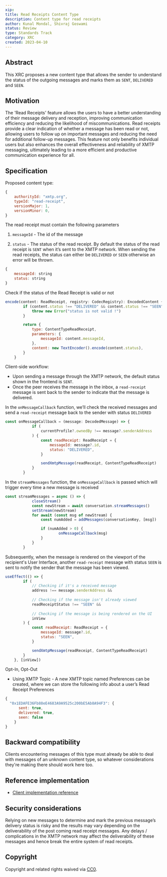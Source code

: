 ```yaml
---
xip: 
title: Read Receipts Content Type
description: Content type for read receipts
author: Kunal Mondal, Shivraj Goswami
status: Review
type: Standards Track
category: XRC
created: 2023-04-10
---
```


## Abstract

This XRC proposes a new content type that allows the sender to understand the status of the outgoing messages and marks them as `SENT`, `DELIVERED` and `SEEN`.

## Motivation

The 'Read Receipts' feature allows the users to have a better understanding of their message delivery and reception, improving communication efficiency and reducing the likelihood of miscommunications. Read receipts provide a clear indication of whether a message has been read or not, allowing users to follow up on important messages and reducing the need for additional follow-up messages. This feature not only benefits individual users but also enhances the overall effectiveness and reliability of XMTP messaging, ultimately leading to a more efficient and productive communication experience for all. 

## Specification

Proposed content type:

```js
{
    authorityId: "xmtp.org",
    typeId: "read-receipt",
    versionMajor: 1,
    versionMinor: 0,
}
```

The read receipt must contain the following parameters

1. `messageId` - The id of the message

2. `status` - The status of the read receipt. By default the status of the read receipt is `SENT` when it’s sent to the XMTP network. When sending the read receipts, the status can either be `DELIVERED` or `SEEN` otherwise an error will be thrown. 

```js
{
    messageId: string
    status: string
}
```

Check if the status of the Read Receipt is valid or not

```js
encode(content: ReadReceipt, registry: CodecRegistry): EncodedContent {
        if (content.status !== "DELIVERED" && content.status !== "SEEN") {
            throw new Error("status is not valid !")
        }

        return {
            type: ContentTypeReadReceipt,
            parameters: {
                messageId: content.messageId,
            },
            content: new TextEncoder().encode(content.status),
        }
    }
```

Client-side workflow:

- Upon sending a message through the XMTP network, the default status shown in the frontend is `SENT`.
- Once the peer receives the message in the inbox, a `read-receipt` message is sent back to the sender to indicate that the message is delivered.

In the `onMessageCallback` function, we’ll check the received messages and send a `read-receipt` message back to the sender with status `DELIVERED`

```js
const onMessageCallback = (message: DecodedMessage) => {
            if (
                currentProfile?.ownedBy !== message?.senderAddress
            ) {
                const readReceipt: ReadReceipt = {
                    messageId: message?.id,
                    status: "DELIVERED",
                }

                sendXmtpMessage(readReceipt, ContentTypeReadReceipt)
            }
        }
```

In the `streamMessages` function, the `onMessageCallback` is passed which will trigger every time a new message is received

```js
const streamMessages = async () => {
            closeStream()
            const newStream = await conversation.streamMessages()
            setStream(newStream)
            for await (const msg of newStream) {
                const numAdded = addMessages(conversationKey, [msg])

                if (numAdded > 0) {
                        onMessageCallback(msg)
                }
            }
        }
```

Subsequently, when the message is rendered on the viewport of the recipient's User Interface, another `read-receipt` message with status `SEEN` is sent to notify the sender that the message has been viewed.

```js
useEffect(() => {
        if (
            // Checking if it's a received message
            address !== message.senderAddress &&
            
            // Checking if the message isn't already viewed
            readReceiptStatus !== "SEEN" &&
            
            // Checking if the message is being rendered on the UI
            inView
        ) {
            const readReceipt: ReadReceipt = {
                messageId: message?.id,
                status: "SEEN",
            }

            sendXmtpMessage(readReceipt, ContentTypeReadReceipt)
        }
    }, [inView])
```

Opt-In, Opt-Out

- Using XMTP Topic - A new XMTP topic named Preferences can be created, where we can store the following info about a user’s Read Receipt Preferences

```js
{
  "0x1EDAFE36Fb88eE4683A9A9525c200bE5Ab8A94F3": {
      sent: true,
      delivered: true,
      seen: false
    }
}
```

## Backward compatibility

Clients encountering messages of this type must already be able to deal with messages of an unknown content type, so whatever considerations they're making there should work here too.

## Reference implementation
- [Client implementation reference](https://read-receipts.vercel.app)

## Security considerations

Relying on new messages to determine and mark the previous message’s delivery status is risky and the results may vary depending on the deliverability of the post coming read receipt messages. Any delays / complications in the XMTP network may affect the deliverability of these messages and hence break the entire system of read receipts. 

## Copyright

Copyright and related rights waived via [CC0](https://creativecommons.org/publicdomain/zero/1.0/).
